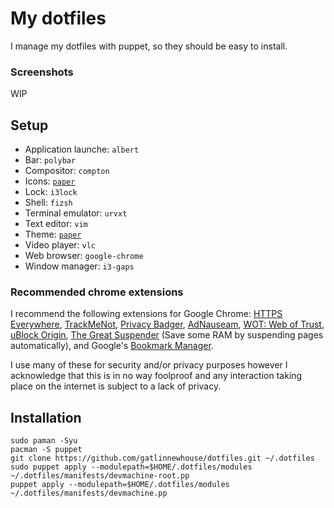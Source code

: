 # My dotfiles

I manage my dotfiles with puppet, so they should be easy to install.

### Screenshots

WIP

## Setup

* Application launche: `albert`
* Bar: `polybar`
* Compositor: `compton`
* Icons: [`paper`](https://snwh.org/paper)
* Lock: `i3lock`
* Shell: `fizsh`
* Terminal emulator: `urvxt`
* Text editor: `vim`
* Theme: [`paper`](https://snwh.org/paper)
* Video player: `vlc`
* Web browser: `google-chrome`
* Window manager: `i3-gaps`

### Recommended chrome extensions
I recommend the following extensions for Google Chrome: [HTTPS Everywhere](https://chrome.google.com/webstore/detail/https-everywhere/gcbommkclmclpchllfjekcdonpmejbdp?hl=en), [TrackMeNot](https://chrome.google.com/webstore/detail/trackmenot/cgllkjmdafllcidaehjejjhpfkmanmka?hl=en), [Privacy Badger](https://chrome.google.com/webstore/detail/privacy-badger/pkehgijcmpdhfbdbbnkijodmdjhbjlgp?hl=en-US), [AdNauseam](https://adnauseam.io/), [WOT: Web of Trust](https://chrome.google.com/webstore/detail/wot-web-of-trust-website/bhmmomiinigofkjcapegjjndpbikblnp?hl=en), [uBlock Origin](https://chrome.google.com/webstore/detail/ublock-origin/cjpalhdlnbpafiamejdnhcphjbkeiagm?hl=en), [The Great Suspender](https://chrome.google.com/webstore/detail/the-great-suspender/klbibkeccnjlkjkiokjodocebajanakg?hl=en) (Save some RAM by suspending pages automatically), and Google's [Bookmark Manager](https://chrome.google.com/webstore/detail/bookmark-manager/gmlllbghnfkpflemihljekbapjopfjik?hl=en).

I use many of these for security and/or privacy purposes however I acknowledge that this is in no way foolproof and any interaction taking place on the internet is subject to a lack of privacy.

## Installation

```
sudo paman -Syu
pacman -S puppet
git clone https://github.com/gatlinnewhouse/dotfiles.git ~/.dotfiles
sudo puppet apply --modulepath=$HOME/.dotfiles/modules ~/.dotfiles/manifests/devmachine-root.pp
puppet apply --modulepath=$HOME/.dotfiles/modules ~/.dotfiles/manifests/devmachine.pp
```
